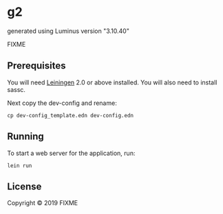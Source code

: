 # g2

generated using Luminus version "3.10.40"

FIXME

## Prerequisites

You will need [Leiningen][1] 2.0 or above installed.
You will also need to install sassc.

Next copy the dev-config and rename:
```
cp dev-config_template.edn dev-config.edn
```

[1]: https://github.com/technomancy/leiningen

## Running

To start a web server for the application, run:

```
lein run    
```


## License

Copyright © 2019 FIXME

